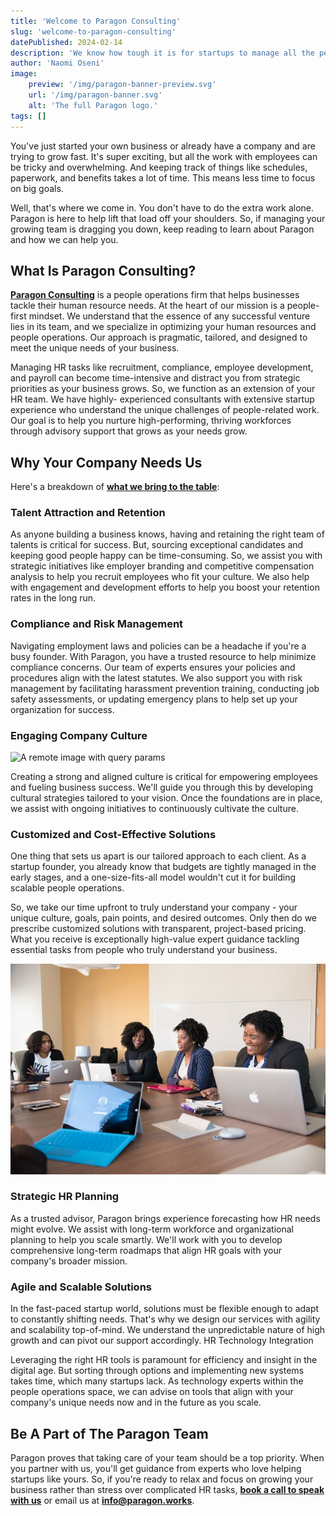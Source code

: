 ```yaml
---
title: 'Welcome to Paragon Consulting'
slug: 'welcome-to-paragon-consulting'
datePublished: 2024-02-14
description: 'We know how tough it is for startups to manage all the people-related tasks. Paragon takes that work off your plate. Click to find out how we can help.'
author: 'Naomi Oseni'
image:
    preview: '/img/paragon-banner-preview.svg'
    url: '/img/paragon-banner.svg'
    alt: 'The full Paragon logo.'
tags: []
---
```


You've just started your own business or already have a company and are trying to grow fast. It's super exciting, but all the work with employees can be tricky and overwhelming. And keeping track of things like schedules, paperwork, and benefits takes a lot of time. This means less time to focus on big goals.

Well, that's where we come in. You don't have to do the extra work alone. Paragon is here to help lift that load off your shoulders. So, if managing your growing team is dragging you down, keep reading to learn about Paragon and how we can help you.

## What Is Paragon Consulting?

**[Paragon Consulting](https://paragon.works)** is a people operations firm that helps businesses tackle their human resource needs. At the heart of our mission is a people-first mindset. We understand that the essence of any successful venture lies in its team, and we specialize in optimizing your human resources and people operations. Our approach is pragmatic, tailored, and designed to meet the unique needs of your business.

Managing HR tasks like recruitment, compliance, employee development, and payroll can become time-intensive and distract you from strategic priorities as your business grows. So, we function as an extension of your HR team. We have highly- experienced consultants with extensive startup experience who understand the unique challenges of people-related work. Our goal is to help you nurture high-performing, thriving workforces through advisory support that grows as your needs grow.

## Why Your Company Needs Us

Here's a breakdown of **[what we bring to the table](https://www.paragon.works/services)**:

### Talent Attraction and Retention

As anyone building a business knows, having and retaining the right team of talents is critical for success. But, sourcing exceptional candidates and keeping good people happy can be time-consuming. So, we assist you with strategic initiatives like employer branding and competitive compensation analysis to help you recruit employees who fit your culture. We also help with engagement and development efforts to help you boost your retention rates in the long run.

### Compliance and Risk Management

Navigating employment laws and policies can be a headache if you're a busy founder. With Paragon, you have a trusted resource to help minimize compliance concerns. Our team of experts ensures your policies and procedures align with the latest statutes. We also support you with risk management by facilitating harassment prevention training, conducting job safety assessments, or updating emergency plans to help set up your organization for success.

### Engaging Company Culture

![A remote image with query params](/assets/multicultural.jpeg)
<!-- [Photo by fauxels from Pexels](https://www.pexels.com/photo/group-of-people-gathered-around-wooden-table-3184360) -->

Creating a strong and aligned culture is critical for empowering employees and fueling business success. We'll guide you through this by developing cultural strategies tailored to your vision. Once the foundations are in place, we assist with ongoing initiatives to continuously cultivate the culture.

### Customized and Cost-Effective Solutions

One thing that sets us apart is our tailored approach to each client. As a startup founder, you already know that budgets are tightly managed in the early stages, and a one-size-fits-all model wouldn't cut it for building scalable people operations.

So, we take our time upfront to truly understand your company - your unique culture, goals, pain points, and desired outcomes. Only then do we prescribe customized solutions with transparent, project-based pricing. What you receive is exceptionally high-value expert guidance tackling essential tasks from people who truly understand your business.

![A remote image with query params](../assets/images/hr-planning.jpeg)
<!-- [Photo by Christina Morillo from Pexels](https://www.pexels.com/photo/group-of-people-talking-to-each-other-in-front-of-brown-wooden-table-1181360/) -->

### Strategic HR Planning

As a trusted advisor, Paragon brings experience forecasting how HR needs might evolve. We assist with long-term workforce and organizational planning to help you scale smartly. We'll work with you to develop comprehensive long-term roadmaps that align HR goals with your company's broader mission.

### Agile and Scalable Solutions

In the fast-paced startup world, solutions must be flexible enough to adapt to constantly shifting needs. That's why we design our services with agility and scalability top-of-mind. We understand the unpredictable nature of high growth and can pivot our support accordingly.
HR Technology Integration

Leveraging the right HR tools is paramount for efficiency and insight in the digital age. But sorting through options and implementing new systems takes time, which many startups lack. As technology experts within the people operations space, we can advise on tools that align with your company's unique needs now and in the future as you scale.

## Be A Part of The Paragon Team

Paragon proves that taking care of your team should be a top priority. When you partner with us, you'll get guidance from experts who love helping startups like yours. So, if you're ready to relax and focus on growing your business rather than stress over complicated HR tasks, **[book a call to speak with us](https://topmate.io/paragonconsulting)** or email us at **<info@paragon.works>**.
